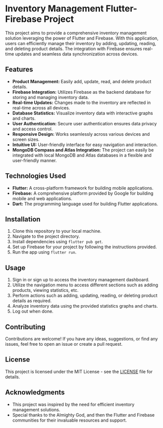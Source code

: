 # Inventory Management Flutter-Firebase Project

This project aims to provide a comprehensive inventory management solution leveraging the power of Flutter and Firebase. With this application, users can efficiently manage their inventory by adding, updating, reading, and deleting product details. The integration with Firebase ensures real-time updates and seamless data synchronization across devices.

## Features

- **Product Management:** Easily add, update, read, and delete product details.
- **Firebase Integration:** Utilizes Firebase as the backend database for storing and managing inventory data.
- **Real-time Updates:** Changes made to the inventory are reflected in real-time across all devices.
- **Database Statistics:** Visualize inventory data with interactive graphs and charts.
- **User Authentication:** Secure user authentication ensures data privacy and access control.
- **Responsive Design:** Works seamlessly across various devices and screen sizes.
- **Intuitive UI:** User-friendly interface for easy navigation and interaction.
- **MongoDB Compass and Atlas Integration:** The project can easily be integrated with local MongoDB and Atlas databases in a flexible and user-friendly manner.

## Technologies Used

- **Flutter:** A cross-platform framework for building mobile applications.
- **Firebase:** A comprehensive platform provided by Google for building mobile and web applications.
- **Dart:** The programming language used for building Flutter applications.

## Installation

1. Clone this repository to your local machine.
2. Navigate to the project directory.
3. Install dependencies using `flutter pub get`.
4. Set up Firebase for your project by following the instructions provided.
5. Run the app using `flutter run`.

## Usage

1. Sign in or sign up to access the inventory management dashboard.
2. Utilize the navigation menu to access different sections such as adding products, viewing statistics, etc.
3. Perform actions such as adding, updating, reading, or deleting product details as required.
4. Analyze inventory data using the provided statistics graphs and charts.
5. Log out when done.

## Contributing

Contributions are welcome! If you have any ideas, suggestions, or find any issues, feel free to open an issue or create a pull request.

## License

This project is licensed under the MIT License - see the [LICENSE](LICENSE) file for details.

## Acknowledgments

- This project was inspired by the need for efficient inventory management solutions.
- Special thanks to the Almighty God, and then the Flutter and Firebase communities for their invaluable resources and support.
